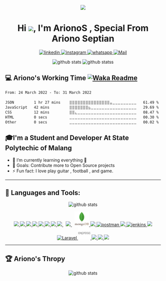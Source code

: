 <p align="center">
<a href="#"><img width="60%" height="auto" src="https://i.giphy.com/media/RbDKaczqWovIugyJmW/giphy.webp" height="175px"/></a>
</p>

<h1 align="center">Hi <img src="https://raw.githubusercontent.com/MartinHeinz/MartinHeinz/master/wave.gif" width="30px">, I'm ArionoS , Special From Ariono Septian</h1>

<p align="center">
    <a href="https://www.linkedin.com/in/arionos-ba5a5622a/">
    <img alt="linkedin" src="https://img.shields.io/badge/Linkedin/arionos-1K-blue?style=for-the-badge&logo=linkedin" />
  </a>
  <a href="https://www.instagram.com/arionoseptian/">
    <img alt="instagram" src="https://img.shields.io/badge/Instagram/arionos-400-red?style=for-the-badge&logo=instagram" />
  </a>
  <a href="https://wa.me/">
    <img alt="whatsapp" src="https://img.shields.io/badge/WhatsApp/arionos-Contact-green?style=for-the-badge&logo=whatsapp" />
  </a>
      <a href="mailto:1941720092@student.polinema.ac.id">
    <img alt="Mail" src="https://img.shields.io/badge/Mail/arionos-Contact-red?style=for-the-badge&logo=gmail" />
  </a>
    
</p>

<p align="center">
    
  <img alt="github stats" src="https://github-readme-stats.vercel.app/api?username=ArionoS&show_icons=true&theme=radical" />
  <img alt="github statss" src="https://github-readme-stats.vercel.app/api/top-langs/?username=ArionoS&layout=compact&show_icons=true&theme=radical" />
</p>


## 💻 Ariono's Working Time [![Waka Readme](https://github.com/ArionoS/ArionoS/actions/workflows/wakatime.yml/badge.svg)](https://github.com/ArionoS/ArionoS/actions/workflows/wakatime.yml)
<p align="center">
    
<!--START_SECTION:waka-->

```text
From: 24 March 2022 - To: 31 March 2022

JSON         1 hr 27 mins    ⣿⣿⣿⣿⣿⣿⣿⣿⣿⣿⣿⣿⣿⣿⣿⣤⣀⣀⣀⣀⣀⣀⣀⣀⣀   61.49 %
JavaScript   42 mins         ⣿⣿⣿⣿⣿⣿⣿⣦⣀⣀⣀⣀⣀⣀⣀⣀⣀⣀⣀⣀⣀⣀⣀⣀⣀   29.69 %
CSS          12 mins         ⣿⣿⣄⣀⣀⣀⣀⣀⣀⣀⣀⣀⣀⣀⣀⣀⣀⣀⣀⣀⣀⣀⣀⣀⣀   08.47 %
HTML         0 secs          ⣀⣀⣀⣀⣀⣀⣀⣀⣀⣀⣀⣀⣀⣀⣀⣀⣀⣀⣀⣀⣀⣀⣀⣀⣀   00.30 %
Other        0 secs          ⣀⣀⣀⣀⣀⣀⣀⣀⣀⣀⣀⣀⣀⣀⣀⣀⣀⣀⣀⣀⣀⣀⣀⣀⣀   00.02 %
```

<!--END_SECTION:waka-->
    
</p>

## 🎓I'm a Student and Developer At State Polytechic of Malang

- 🌱 I’m currently learning everything 🤣
- 🥅 Goals: Contribute more to Open Source projects
- ⚡ Fun fact: I love play guitar , football , and game.

---

## 🚀 Languages and Tools:

<p align="center">
  <img alt="github stats" src="https://github-readme-streak-stats.herokuapp.com?user=Rjndrkha&theme=black-ice&hide_border=true&fire=DD2727&dates=DDCF49" />

  
</p>

<p align="center"> 
    <a href="https://www.java.com" target="_blank"> <img src="https://img.icons8.com/color/48/000000/java-coffee-cup-logo.png"/> </a>
    <a href="https://reactjs.org/" target="_blank"> <img src="https://img.icons8.com/color/48/000000/react-native.png"/> </a>
    <a href="https://developer.mozilla.org/en-US/docs/Web/JavaScript" target="_blank"> <img src="https://img.icons8.com/color/48/000000/javascript.png"/> </a> 
    <a href="https://www.w3.org/html/" target="_blank"> <img src="https://img.icons8.com/color/48/000000/html-5.png"/> </a> 
    <a href="https://www.w3schools.com/css/" target="_blank"> <img src="https://img.icons8.com/color/48/000000/css3.png"/> </a> 
    <a href="https://getbootstrap.com" target="_blank"> <img src="https://img.icons8.com/color/48/000000/bootstrap.png"/> </a> 
    <a href="https://www.python.org" target="_blank"> <img src="https://img.icons8.com/color/48/000000/python.png"/> </a> 
    <a style="padding-right:8px;" href="https://nodejs.org" target="_blank"> <img src="https://img.icons8.com/color/48/000000/nodejs.png"/> </a> 
    <a style="padding-right:8px;" href="https://www.mysql.com/" target="_blank"> <img src="https://img.icons8.com/fluent/50/000000/mysql-logo.png"/> </a>
    <a href="https://www.mongodb.com/" target="_blank"> <img src="https://raw.githubusercontent.com/devicons/devicon/master/icons/mongodb/mongodb-original-wordmark.svg" alt="mongodb" width="48" height="48"/> </a> 
    <a href="https://firebase.google.com/" target="_blank"> <img src="https://img.icons8.com/color/48/000000/firebase.png"/> </a> 
    <a href="https://postman.com" target="_blank"> <img src="https://www.vectorlogo.zone/logos/getpostman/getpostman-icon.svg" alt="postman" width="45" height="45"/> </a>   
    <a href="https://git-scm.com/" target="_blank"> <img src="https://img.icons8.com/color/48/000000/git.png"/> </a> 
    <a href="https://www.jenkins.io" target="_blank"> <img src="https://www.vectorlogo.zone/logos/jenkins/jenkins-icon.svg" alt="jenkins" width="48" height="48"/> </a> 
    <a href="https://redux.js.org" target="_blank"> <img src="https://img.icons8.com/color/48/000000/redux.png"/> </a>
    <a href="https://laravel.com/" target="_blank"> <img src="https://img.icons8.com/fluency/48/000000/laravel.png" alt="Laravel"/> </a>
    <a href="https://expressjs.com" target="_blank"> <img src="https://raw.githubusercontent.com/devicons/devicon/master/icons/express/express-original-wordmark.svg" alt="express" width="40" height="40"/> </a>
    <a href="https://github.com/microsoft/vscode" target="_blank"> <img src="https://img.shields.io/badge/VSCode-0078D4?style=for-the-badge&logo=visualstudiocode&logoColor=FFF"> </a>
    <a href="https://github.com/rjndrkha" target="_blank"> <img src="https://img.shields.io/badge/github-100000?style=for-the-badge&logo=github&logoColor=FFF"> </a>
    <a href="https://www.sublimetext.com/" target="_blank"> <img src="https://img.shields.io/badge/sublime%20text-%23575757.svg?style=for-the-badge&logo=sublimetext&logoColor=F89820"> </a>

    
</p>

---

## 🏆 Ariono's Thropy 

<p align="center">
  <img alt="github stats" src="https://github-profile-trophy.vercel.app/?username=Rjndrkha&theme=flat&row=1" />
</p>
